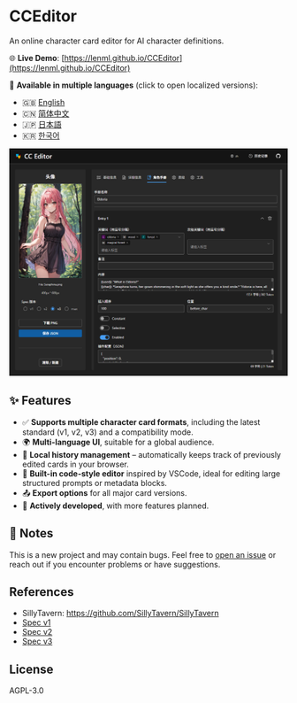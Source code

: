 # CCEditor

An online character card editor for AI character definitions.

🌐 **Live Demo**: [https://lenml.github.io/CCEditor](https://lenml.github.io/CCEditor)

📑 **Available in multiple languages** (click to open localized versions):

- 🇬🇧 [English](https://lenml.github.io/CCEditor/?lang=en)
- 🇨🇳 [简体中文](https://lenml.github.io/CCEditor/?lang=zh)
- 🇯🇵 [日本語](https://lenml.github.io/CCEditor/?lang=ja)
- 🇰🇷 [한국어](https://lenml.github.io/CCEditor/?lang=ko)

[![Screenshot](./docs/image.png)](https://lenml.github.io/CCEditor)

## ✨ Features

- ✅ **Supports multiple character card formats**, including the latest standard (v1, v2, v3) and a compatibility mode.
- 🌍 **Multi-language UI**, suitable for a global audience.
- 💾 **Local history management** – automatically keeps track of previously edited cards in your browser.
- 📝 **Built-in code-style editor** inspired by VSCode, ideal for editing large structured prompts or metadata blocks.
- 📤 **Export options** for all major card versions.
- 🔄 **Actively developed**, with more features planned.

## 🚧 Notes

This is a new project and may contain bugs. Feel free to [open an issue](https://github.com/lenML/CCEditor/issues) or reach out if you encounter problems or have suggestions.

## References

- SillyTavern: https://github.com/SillyTavern/SillyTavern
- [Spec v1](https://github.com/malfoyslastname/character-card-spec-v2/blob/main/spec_v1.md)
- [Spec v2](https://github.com/malfoyslastname/character-card-spec-v2)
- [Spec v3](https://github.com/kwaroran/character-card-spec-v3/blob/main/SPEC_V3.md)

## License

AGPL-3.0
